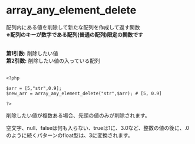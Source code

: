 # array_any_element_delete
配列内にある値を削除して新たな配列を作成して返す関数<br />
**※配列のキーが数字である配列(普通の配列)限定の関数です**<br /><br />


**第1引数:** 削除したい値<br />
**第2引数:** 削除したい値の入っている配列<br />
<br />

    <?php
    
    $arr = [5,"str",0.9];
    $new_arr = array_any_element_delete("str",$arr); # [5, 0.9]
    
    ?>

削除したい値が複数ある場合、先頭の値のみが削除されます。

空文字、null、falseは何も入らない、trueは1に、3.0など、整数の値の後に、.0のように続くパターンのfloat型は、3に変換されます。<br />


